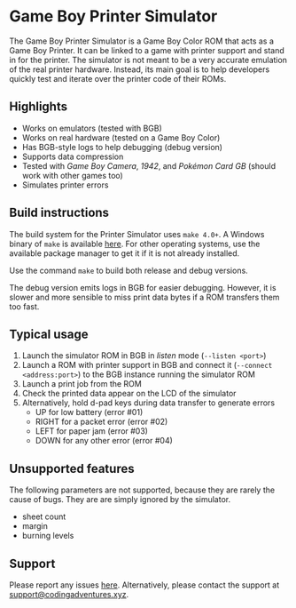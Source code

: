 # Game Boy Printer Simulator

The Game Boy Printer Simulator is a Game Boy Color ROM that acts as a Game Boy Printer.
It can be linked to a game with printer support and stand in for the printer.
The simulator is not meant to be a very accurate emulation of the real printer hardware.
Instead, its main goal is to help developers quickly test and iterate over the printer code of their ROMs.

## Highlights

* Works on emulators (tested with BGB)
* Works on real hardware (tested on a Game Boy Color)
* Has BGB-style logs to help debugging (debug version)
* Supports data compression
* Tested with _Game Boy Camera_, _1942_, and _Pokémon Card GB_ (should work with other games too)
* Simulates printer errors

## Build instructions

The build system for the Printer Simulator uses `make 4.0+`.
A Windows binary of `make` is available [here](../../bin).
For other operating systems, use the available package manager to get it if it is not already installed.

Use the command `make` to build both release and debug versions.

The debug version emits logs in BGB for easier debugging.
However, it is slower and more sensible to miss print data bytes if a ROM transfers them too fast.

## Typical usage

1. Launch the simulator ROM in BGB in _listen_ mode (`--listen <port>`)
2. Launch a ROM with printer support in BGB and connect it (`--connect <address:port>`) to the BGB instance running the simulator ROM
3. Launch a print job from the ROM
4. Check the printed data appear on the LCD of the simulator
5. Alternatively, hold d-pad keys during data transfer to generate errors
	* UP for low battery (error #01)
	* RIGHT for a packet error (error #02)
	* LEFT for paper jam (error #03)
	* DOWN for any other error (error #04)

## Unsupported features

The following parameters are not supported, because they are rarely the cause of bugs.
They are are simply ignored by the simulator.

* sheet count
* margin
* burning levels

## Support

Please report any issues [here](https://github.com/mdagois/gca/issues).
Alternatively, please contact the support at support@codingadventures.xyz.

